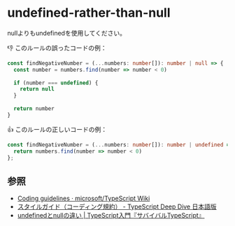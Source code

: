 # undefined-rather-than-null

nullよりもundefinedを使用してください。

:thumbsdown: このルールの誤ったコードの例：

```ts
const findNegativeNumber = (...numbers: number[]): number | null => {
  const number = numbers.find(number => number < 0)
  
  if (number === undefined) {
    return null
  }
  
  return number
}
```

:thumbsup: このルールの正しいコードの例：

```ts
const findNegativeNumber = (...numbers: number[]): number | undefined => {
  return numbers.find(number => number < 0)
};
```

## 参照

- [Coding guidelines · microsoft/TypeScript Wiki](https://github.com/Microsoft/TypeScript/wiki/Coding-guidelines#null-and-undefined)
- [スタイルガイド（コーディング規約） - TypeScript Deep Dive 日本語版](https://typescript-jp.gitbook.io/deep-dive/styleguide#null-vs-undefined)
- [undefinedとnullの違い | TypeScript入門『サバイバルTypeScript』](https://typescriptbook.jp/reference/values-types-variables/undefined-vs-null)
